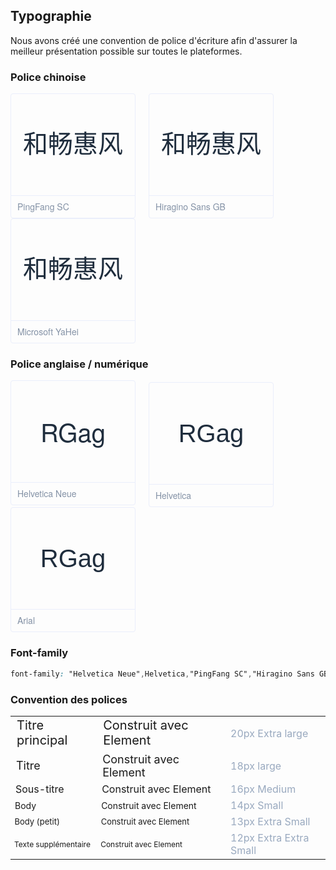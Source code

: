 <style>
  .demo-typo-box {
    height: 200px;
    width: 200px;
    position: relative;
    border: 1px solid #eaeefb;
    font-size: 40px;
    color: #1f2d3d;
    text-align: center;
    line-height: 162px;
    padding-bottom: 36px;
    box-sizing: border-box;
    display: inline-block;
    margin-right: 17px;
    border-radius: 4px;

    .name {
      position: absolute;
      bottom: 0;
      width: 100%;
      height: 35px;
      border-top: 1px solid #eaeefb;
      font-size: 14px;
      color: #8492a6;
      line-height: 35px;
      text-align: left;
      text-indent: 10px;
      font-family: 'Helvetica Neue';
    }
  }
  .demo-typo-size {
    .h1 {
      font-size: 20px;
    }
    .h2 {
      font-size: 18px;
    }
    .h3 {
      font-size: 16px;
    }
    .text-regular {
      font-size: 14px;
    }
    .text-small {
      font-size: 13px;
    }
    .text-smaller {
      font-size: 12px;
    }
    .color-dark-light {
      color: #99a9bf;
    }
  }
  .typo-PingFang {
    font-family: 'PingFang SC';
  }
  .typo-Hiragino {
    font-family: 'Hiragino Sans GB';
  }
  .typo-Microsoft {
    font-family: 'Microsoft YaHei';
  }
  /* 英文 \*/
  .typo-Helvetica-Neue {
    font-family: 'Helvetica Neue';
  }
  .typo-Helvetica {
    font-family: 'Helvetica';
  }
  .typo-Arial {
    font-family: 'Arial';
  }
</style>

## Typographie

Nous avons créé une convention de police d'écriture afin d'assurer la meilleur présentation possible sur toutes le plateformes.

### Police chinoise

<div class="demo-typo-box typo-PingFang">
  和畅惠风
  <div class="name">PingFang SC</div>
</div>
<div class="demo-typo-box typo-Hiragino">
  和畅惠风
  <div class="name">Hiragino Sans GB</div>
</div>
<div class="demo-typo-box typo-Microsoft">
  和畅惠风
  <div class="name">Microsoft YaHei</div>
</div>

### Police anglaise / numérique

<div class="demo-typo-box typo-Helvetica-neue">
  RGag
  <div class="name">Helvetica Neue</div>
</div>
<div class="demo-typo-box typo-Helvetica">
  RGag
  <div class="name">Helvetica</div>
</div>
<div class="demo-typo-box typo-Arial">
  RGag
  <div class="name">Arial</div>
</div>

### Font-family

```css
font-family: "Helvetica Neue",Helvetica,"PingFang SC","Hiragino Sans GB","Microsoft YaHei","微软雅黑",Arial,sans-serif;
```

### Convention des polices

<table class="demo-typo-size">
  <tbody>
    <tr>
      <td class="h1">Titre principal</td>
      <td class="h1">Construit avec Element</td>
      <td class="color-dark-light">20px  Extra large</td>
    </tr>
    <tr>
      <td class="h2">Titre</td>
      <td class="h2">Construit avec Element</td>
      <td class="color-dark-light">18px large</td>
    </tr>
    <tr>
      <td class="h3">Sous-titre</td>
      <td class="h3">Construit avec Element</td>
      <td class="color-dark-light">16px Medium</td>
    </tr>
    <tr>
      <td class="text-regular">Body</td>
      <td class="text-regular">Construit avec Element</td>
      <td class="color-dark-light">14px Small</td>
    </tr>
    <tr>
      <td class="text-small">Body (petit)</td>
      <td class="text-small">Construit avec Element</td>
      <td class="color-dark-light">13px Extra Small</td>
    </tr>
    <tr>
      <td class="text-smaller">Texte supplémentaire</td>
      <td class="text-smaller">Construit avec Element</td>
      <td class="color-dark-light">12px Extra Extra Small</td>
    </tr>
  </tbody>
</table>
